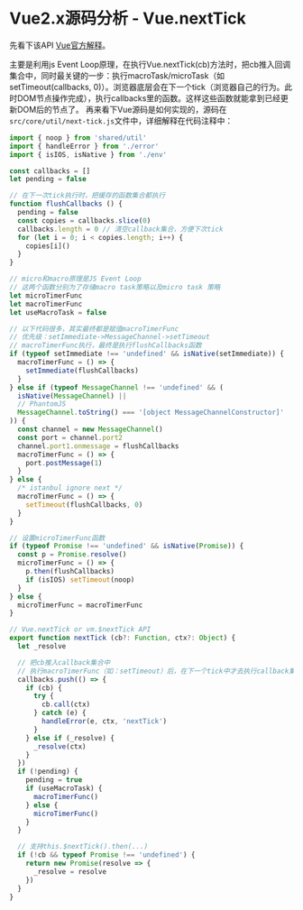 # Vue2.x源码分析 - Vue.nextTick

先看下该API [Vue官方解释](https://cn.vuejs.org/v2/guide/reactivity.html#%E5%BC%82%E6%AD%A5%E6%9B%B4%E6%96%B0%E9%98%9F%E5%88%97)。

主要是利用js Event Loop原理，在执行Vue.nextTick(cb)方法时，把cb推入回调集合中，同时最关键的一步：执行macroTask/microTask（如setTimeout(callbacks, 0)）。浏览器底层会在下一个tick（浏览器自己的行为。此时DOM节点操作完成），执行callbacks里的函数。这样这些函数就能拿到已经更新DOM后的节点了。
再来看下Vue源码是如何实现的，源码在`src/core/util/next-tick.js`文件中，详细解释在代码注释中：

``` js
import { noop } from 'shared/util'
import { handleError } from './error'
import { isIOS, isNative } from './env'

const callbacks = []
let pending = false

// 在下一次tick执行时，把缓存的函数集合都执行
function flushCallbacks () {
  pending = false
  const copies = callbacks.slice(0)
  callbacks.length = 0 // 清空callback集合，方便下次tick
  for (let i = 0; i < copies.length; i++) {
    copies[i]()
  }
}

// micro和macro原理是JS Event Loop
// 这两个函数分别为了存储macro task策略以及micro task 策略
let microTimerFunc
let macroTimerFunc
let useMacroTask = false

// 以下代码很多，其实最终都是赋值macroTimerFunc
// 优先级：setImmediate->MessageChannel->setTimeout
// macroTimerFunc执行，最终是执行flushCallbacks函数
if (typeof setImmediate !== 'undefined' && isNative(setImmediate)) {
  macroTimerFunc = () => {
    setImmediate(flushCallbacks)
  }
} else if (typeof MessageChannel !== 'undefined' && (
  isNative(MessageChannel) ||
  // PhantomJS
  MessageChannel.toString() === '[object MessageChannelConstructor]'
)) {
  const channel = new MessageChannel()
  const port = channel.port2
  channel.port1.onmessage = flushCallbacks
  macroTimerFunc = () => {
    port.postMessage(1)
  }
} else {
  /* istanbul ignore next */
  macroTimerFunc = () => {
    setTimeout(flushCallbacks, 0)
  }
}

// 设置microTimerFunc函数
if (typeof Promise !== 'undefined' && isNative(Promise)) {
  const p = Promise.resolve()
  microTimerFunc = () => {
    p.then(flushCallbacks)
    if (isIOS) setTimeout(noop)
  }
} else {
  microTimerFunc = macroTimerFunc
}

// Vue.nextTick or vm.$nextTick API
export function nextTick (cb?: Function, ctx?: Object) {
  let _resolve

  // 把cb推入callback集合中
  // 执行macroTimerFunc（如：setTimeout）后，在下一个tick中才去执行callback集合里的函数
  callbacks.push(() => {
    if (cb) {
      try {
        cb.call(ctx)
      } catch (e) {
        handleError(e, ctx, 'nextTick')
      }
    } else if (_resolve) {
      _resolve(ctx)
    }
  })
  if (!pending) {
    pending = true
    if (useMacroTask) {
      macroTimerFunc()
    } else {
      microTimerFunc()
    }
  }

  // 支持this.$nextTick().then(...)
  if (!cb && typeof Promise !== 'undefined') {
    return new Promise(resolve => {
      _resolve = resolve
    })
  }
}

```